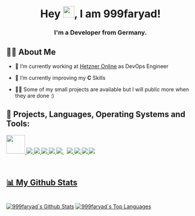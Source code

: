 <h1 align="center">Hey <img src="https://raw.githubusercontent.com/MartinHeinz/MartinHeinz/master/wave.gif" width="30px">, I am 999faryad!</h1>
<h3 align="center">I'm a Developer from Germany.</h3>


## 🙋‍♂️ About Me

- 🔭 I’m currently working at <a href='https://www.hetzner.com/'>Hetzner Online</a> as DevOps Engineer

- 🌱 I’m currently improving my **C** Skills

- 👨‍💻 Some of my small projects are available but I will public more when they are done :)

## 🚀 Projects, Languages, Operating Systems and Tools:

<p align="left">  
    <a href="https://www.debian.org/index.de.html" target="_blank"> <img width="50px" src="https://cdn.icon-icons.com/icons2/2415/PNG/512/debian_original_logo_icon_146566.png">
    <a href="https://ubuntu.com//" target="_blank"> <img src="https://img.icons8.com/color/48/000000/ubuntu--v1.png"/> 
    <a href="https://go.dev/" target="_blank"> <img src="https://img.icons8.com/color/48/000000/golang.png"/>
    <a href="https://www.python.org" target="_blank"> <img src="https://img.icons8.com/color/48/000000/python.png"/> </a> 
    <a href="https://php.net/" target="_blank"><img src="https://img.icons8.com/color/48/000000/php.png"/>
    <a style="padding-right:8px;" href="https://www.mysql.com/" target="_blank"> <img src="https://img.icons8.com/fluent/50/000000/mysql-logo.png"/> </a>
    <a href="https://www.w3.org/html/" target="_blank"> <img src="https://img.icons8.com/color/48/000000/html-5.png"/> </a> 
    <a href="https://www.w3schools.com/css/" target="_blank"> <img src="https://img.icons8.com/color/48/000000/css3.png"/> </a> 
    <a href="https://puppet.com" target="_blank"> <img src="https://puppet-docs-herrera.netlify.app/images/product-cards/puppet-card.svg"/> </a> 
    <a href="https://ruby-lang.com/" target="_blank"> <img src="https://img.icons8.com/color/48/000000/ruby-programming-language.png"/>
</p>

<br/>

## 📊 My Github Stats

  <br/>
    <a href="https://github.com/999faryad/github-readme-stats"><img alt="999faryad´s Github Stats" src="https://github-readme-stats.vercel.app/api?username=999faryad&show_icons=true&count_private=true&theme=react&hide_border=true&bg_color=0D1117" /></a>
  <a href="https://github.com/999faryad/github-readme-stats"><img alt="999faryad´s Top Languages" src="https://github-readme-stats.vercel.app/api/top-langs/?username=999faryad&langs_count=8&count_private=true&layout=compact&theme=react&hide_border=true&bg_color=0D1117"/></a>

<br/>
<br/>
